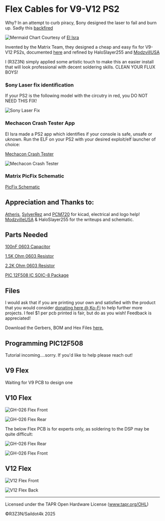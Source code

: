 # Flex Cables for V9-V12 PS2


Why? In an attempt to curb piracy, $ony designed the laser to fail and burn up. Sadly this [backfired](https://www.gamesindustry.biz/sony-reaches-settlement-in-ps2-disc-read-error-case#:~:text=Now%20a%20settlement%20has%20been,their%20console%20%2D%20at%20SCEA's%20discretion.)

![Mermaid Chart](/assets/whylaserburns_mermaid.jpg)
Courtesy of [El Isra](https://github.com/israpps)

Invented by the Matrix Team, they designed a cheap and easy fix for V9-V12 PS2s, documented [here](https://github.com/MechaResearch/MechaPwn/blob/master/docs/PICfix.md) and refined by HaloSlayer255 and [ModzvillUSA](https://modzvilleusa.com/products/ps2-matrix-picfix-for-v9-v12-ps2-consoles)


I (R3Z3N) simply applied some artistic touch to make this an easier install that will look professional with decent soldering skills. CLEAN YOUR FLUX BOYS!


### $ony Laser fix identification

If your PS2 is the following model with the circutry in red, you DO NOT NEED THIS FIX!

![Sony Laser Fix](/assets/70k%20laser%20fix.jpg)

### Mechacon Crash Tester App

El Isra made a PS2 app which identifies if your console is safe, unsafe or uknown. Run the ELF on your PS2 with your desired exploit/elf launcher of choice:

[Mechacon Crash Tester](https://github.com/israpps/MechaconCrashTestAPP)

![Mechacon Crash Tester](https://www.psx-place.com/attachments/_e3271012_20240808144428-png.43804/)

### Matrix PicFix Schematic

[PicFix Schematic](assets/PicFix_Schematic.pdf)

## Appreciation and Thanks to:
[Atheris](https://linktr.ee/atherismods), [SylverRez](https://github.com/m4x10187) and [PCM720](https://github.com/pcm720) for kicad, electrical and logo help! [ModzvilleUSA](https://modzvilleusa.com/products/ps2-matrix-picfix-for-v9-v12-ps2-consoles) & HaloSlayer255 for the writeups and schematic.

## Parts Needed

[100nF 0603 Capacitor](https://www.mouser.com/c/passive-components/capacitors/ceramic-capacitors/mlccs-multilayer-ceramic-capacitors/multilayer-ceramic-capacitors-mlcc-smd-smt/?capacitance=0.1%20uF&case%20code%20-%20in=0603&length=1.6%20mm%20%280.063%20in%29&termination=Standard&tolerance=10%20%25&voltage%20rating%20dc=25%20VDC&width=0.8%20mm%20%280.031%20in%29&instock=y&sort=pricing)

[1.5K Ohm 0603 Resistor](https://www.mouser.com/c/passive-components/resistors/smd-resistors-chip-resistors/thick-film-resistors/?case%20code%20-%20in=0603&packaging=Cut%20Tape&power%20rating=250%20mW%20%281%2F4%20W%29~~333%20mW%20%281%2F3%20W%29&resistance=1.5%20kOhms&tolerance=5%20%25&instock=y&sort=pricing&rp=passive-components%2Fresistors%2Fsmd-resistors-chip-resistors%2Fthick-film-resistors%7C~Power%20Rating)

[2.2K Ohm 0603 Resistor](https://www.mouser.com/c/passive-components/resistors/smd-resistors-chip-resistors/thick-film-resistors/?case%20code%20-%20in=0603&packaging=Cut%20Tape&power%20rating=250%20mW%20%281%2F4%20W%29~~333%20mW%20%281%2F3%20W%29&resistance=2.2%20kOhms&tolerance=5%20%25&instock=y&sort=pricing&rp=passive-components%2Fresistors%2Fsmd-resistors-chip-resistors%2Fthick-film-resistors%7C~Power%20Rating)

[PIC 12F508 IC SOIC-8 Package](https://www.mouser.com/ProductDetail/Microchip-Technology/PIC12F508-I-SN?qs=mcPJWgAPNrfwaHSjpX90MQ%3D%3D)

## Files
I would ask that if you are printing your own and satisfied with the product that you would consider [donating here @ Ko-Fi](https://ko-fi.com/r3z3n) to help further more projects. I feel $1 per pcb printed is fair, but do as you wish! Feedback is appreciated!

Download the Gerbers, BOM and Hex Files [here.](https://github.com/saildot4k/PS2_PicFix_Flex_Cables/archive/refs/heads/main.zip)

## Programming PIC12F508

Tutorial incoming....sorry. If you'd like to help please reach out!

## V9 Flex
Waiting for V9 PCB to design one

## V10 Flex

![GH-026 Flex Front](/SCPH-500XX/GH-026/V10%20SCPH-500XX%20GH-026%20PicFix%20Flex.png)

![GH-026 Flex Rear](/SCPH-500XX/GH-026/V10%20SCPH-500XX%20GH-026%20PicFix%20Flex%20REAR.png)

The below Flex PCB is for experts only, as soldering to the DSP may be quite difficult:

![GH-026 Flex Rear](/SCPH-500XX/GH-026/V10%20SCPH-500XX%20GH-026%20PicFix%20Flex%20REAR%20EXPERT%20SOLDERING.png)

![GH-026 Flex Front](/SCPH-500XX/GH-026/V10%20SCPH-500XX%20GH-026%20PicFix%20Flex%20EXPERT%20SOLDERING.png)

## V12 Flex

![V12 Flex Front](/SCPH-700XX/PicFix_V5_Thin.png)

![V12 Flex Back](/SCPH-700XX/PicFix_V5_Thin%20back.png)

----
Licensed under the TAPR Open Hardware License (www.tapr.org/OHL)

©R3Z3N/Saildot4k 2025
